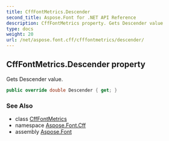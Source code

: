 ```yaml
---
title: CffFontMetrics.Descender
second_title: Aspose.Font for .NET API Reference
description: CffFontMetrics property. Gets Descender value
type: docs
weight: 20
url: /net/aspose.font.cff/cfffontmetrics/descender/
---
```

## CffFontMetrics.Descender property

Gets Descender value.

```csharp
public override double Descender { get; }
```

### See Also

* class [CffFontMetrics](../)
* namespace [Aspose.Font.Cff](../../cfffontmetrics/)
* assembly [Aspose.Font](../../../)


